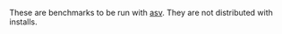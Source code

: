 These are benchmarks to be run with
[asv](https://asv.readthedocs.io/en/stable/). They are not distributed with
installs.

